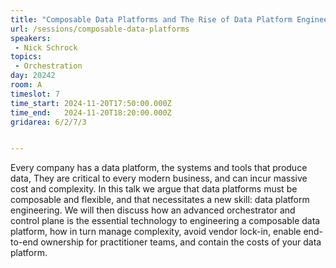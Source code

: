 ```yaml
---
title: "Composable Data Platforms and The Rise of Data Platform Engineering"
url: /sessions/composable-data-platforms
speakers:
 - Nick Schrock
topics: 
 - Orchestration
day: 20242
room: A
timeslot: 7
time_start: 2024-11-20T17:50:00.000Z
time_end:   2024-11-20T18:20:00.000Z
gridarea: 6/2/7/3


---
```


Every company has a data platform, the systems and tools that produce data, They are critical to every modern business, and can incur massive cost and complexity. In this talk we argue that data platforms must be composable and flexible, and that necessitates a new skill: data platform engineering. We will then discuss how an advanced orchestrator and control plane is the essential technology to engineering a composable data platform, how in turn manage complexity, avoid vendor lock-in, enable end-to-end ownership for practitioner teams, and contain the costs of your data platform.

